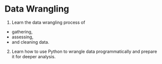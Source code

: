 # Data Wrangling

1. Learn the data wrangling process of 
  - gathering, 
  - assessing, 
  - and cleaning data. 
2. Learn how to use Python to wrangle data programmatically and prepare it for deeper analysis.
